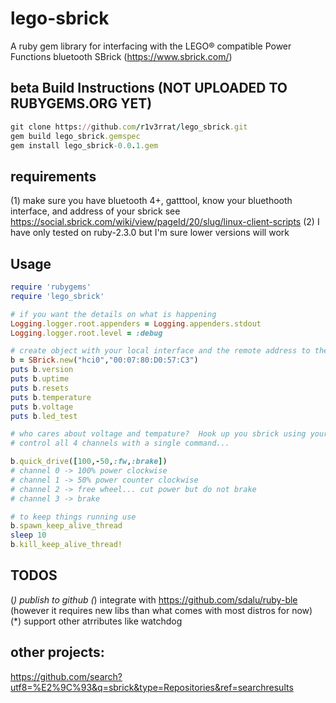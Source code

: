 # lego-sbrick
A ruby gem library for interfacing with the LEGO® compatible Power Functions bluetooth SBrick (https://www.sbrick.com/)

## beta Build Instructions (NOT UPLOADED TO RUBYGEMS.ORG YET)
```ruby
git clone https://github.com/r1v3rrat/lego_sbrick.git
gem build lego_sbrick.gemspec
gem install lego_sbrick-0.0.1.gem

```
## requirements
(1) make sure you have bluetooth 4+, gatttool, know your bluethooth interface, and address of your sbrick
see https://social.sbrick.com/wiki/view/pageId/20/slug/linux-client-scripts
(2) I have only tested on ruby-2.3.0 but I'm sure lower versions will work

## Usage
```ruby
require 'rubygems'
require 'lego_sbrick'

# if you want the details on what is happening
Logging.logger.root.appenders = Logging.appenders.stdout
Logging.logger.root.level = :debug

# create object with your local interface and the remote address to the sbrick
b = SBrick.new("hci0","00:07:80:D0:57:C3")
puts b.version
puts b.uptime
puts b.resets
puts b.temperature
puts b.voltage
puts b.led_test

# who cares about voltage and tempature?  Hook up you sbrick using your car jumper cables and burn some plastic (don't actually do that)...
# control all 4 channels with a single command...

b.quick_drive([100,-50,:fw,:brake])
# channel 0 -> 100% power clockwise
# channel 1 -> 50% power counter clockwise
# channel 2 -> free wheel... cut power but do not brake
# channel 3 -> brake

# to keep things running use
b.spawn_keep_alive_thread
sleep 10
b.kill_keep_alive_thread!


```

## TODOS

(*) publish to github
(*) integrate with https://github.com/sdalu/ruby-ble (however it requires new libs than what comes with most distros for now)
(*) support other atrributes like watchdog

## other projects:
https://github.com/search?utf8=%E2%9C%93&q=sbrick&type=Repositories&ref=searchresults







